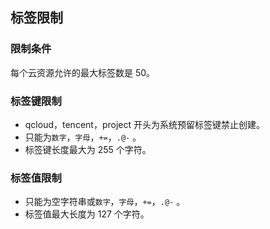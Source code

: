 ## 标签限制  
### 限制条件  

 每个云资源允许的最大标签数是 50。 
 
###  标签键限制  

- qcloud，tencent，project 开头为系统预留标签键禁止创建。
- 只能为`数字`，`字母`，`+=`，`.@-` 。
- 标签键长度最大为 255 个字符。

### 标签值限制  

- 只能为空字符串或`数字`，`字母`，`+=`，`.@-`  。
- 标签值最大长度为 127 个字符。
